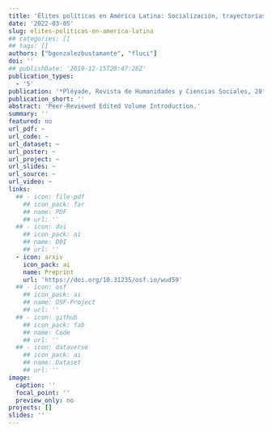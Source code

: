```yaml
---
title: 'Élites políticas en América Latina: Socialización, trayectorias y capitales'
date: '2022-03-05'
slug: elites-politicas-en-america-latina
## categories: []
## tags: []
authors: ["bgonzalezbustamante", "fluci"]
doi: ''
## publishDate: '2019-12-15T20:47:28Z'
publication_types:
  - '5'
publication: '*Pléyade, Revista de Humanidades y Ciencias Sociales, 28*'
publication_short: ''
abstract: 'Peer-Reviewed Edited Volume Introduction.'
summary: ''
featured: no
url_pdf: ~
url_code: ~
url_dataset: ~
url_poster: ~
url_project: ~
url_slides: ~
url_source: ~
url_video: ~
links:
  ## - icon: file-pdf
    ## icon_pack: far
    ## name: PDF
    ## url: ''
  ## - icon: doi
    ## icon_pack: ai
    ## name: DOI
    ## url: ''
  - icon: arxiv
    icon_pack: ai
    name: Preprint
    url: 'https://doi.org/10.31235/osf.io/wud59'
  ## - icon: osf
    ## icon_pack: ai
    ## name: OSF-Project
    ## url: ''
  ## - icon: github
    ## icon_pack: fab
    ## name: Code
    ## url: ''
  ## - icon: dataverse
    ## icon_pack: ai
    ## name: Dataset
    ## url: ''
image:
  caption: ''
  focal_point: ''
  preview_only: no
projects: []
slides: ''
---
```

